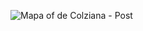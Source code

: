 ![Mapa of de Colziana - Post](https://user-images.githubusercontent.com/97926104/200323759-a035a36b-97f1-4989-9479-d2eb788cefcf.png)

